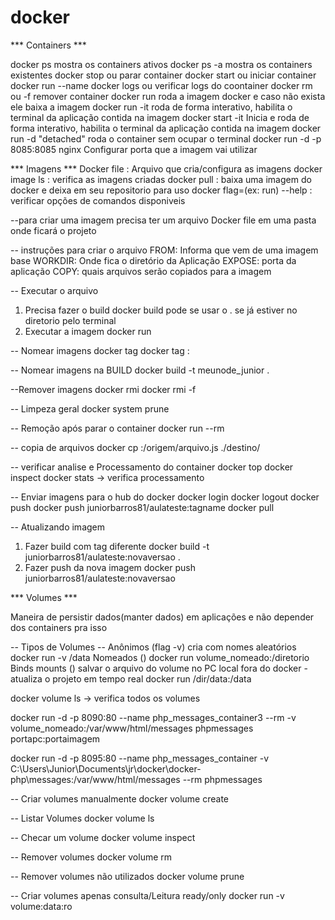 # docker
*** Containers ***

docker ps mostra os containers ativos
docker ps -a mostra os containers existentes 
docker stop <ID> ou <NAME> parar container
docker start <ID> ou <NAME> iniciar container
docker run --name <NAME NOVO> <IMAGEM>
docker logs <ID> ou <NAME> verificar logs do coontainer
docker rm <ID> ou <NAME> -f remover container
docker run <imagem> roda a imagem docker e caso não exista ele baixa a imagem
docker run -it <imagem> roda de forma interativo, habilita o terminal da aplicação contida na imagem
docker start -it <Container> Inicia e roda de forma interativo, habilita o terminal da aplicação contida na imagem
docker run -d <imagem> "detached" roda o container sem ocupar o terminal
docker run -d -p 8085:8085 nginx Configurar porta que a imagem vai utilizar

*** Imagens ***
Docker file : Arquivo que cria/configura as imagens
docker image ls : verifica as imagens criadas
docker pull <imagem> : baixa uma imagem do docker e deixa em seu repositorio para uso
docker flag=(ex: run) --help : verificar opções de comandos disponiveis


--para criar uma imagem precisa ter um arquivo Docker file em uma pasta onde ficará o projeto

-- instruções para criar o arquivo
FROM: Informa que vem de uma imagem base
WORKDIR: Onde fica o diretório da Aplicação
EXPOSE: porta da aplicação
COPY: quais arquivos serão copiados para a imagem

-- Executar o arquivo
1) Precisa fazer o build
docker build <diretorio da imagem> pode se usar o . se já estiver no diretorio pelo terminal
2) Executar a imagem
docker run <imagem>

-- Nomear imagens
docker tag <ID> <NOME>
docker tag <NOME>:<TAG>


-- Nomear imagens na BUILD
docker build -t meunode_junior .

--Remover imagens
docker rmi <imagem>
docker rmi <imagem> -f

-- Limpeza geral
docker system prune


-- Remoção após parar o container
docker run --rm <container>

-- copia de arquivos
docker cp <container>:/origem/arquivo.js ./destino/

-- verificar analise e Processamento do container
docker top <container>
docker inspect
docker stats -> verifica processamento

-- Enviar imagens para o hub do docker
docker login
docker logout
docker push <NOME IMAGEM> 
docker push juniorbarros81/aulateste:tagname
docker pull 

-- Atualizando imagem
1) Fazer build com tag diferente
docker build -t juniorbarros81/aulateste:novaversao .
2) Fazer push da nova imagem
docker push juniorbarros81/aulateste:novaversao

*** Volumes ***

Maneira de persistir dados(manter dados) em aplicações e não depender dos containers pra isso

-- Tipos de Volumes --
Anônimos (flag -v) cria com nomes aleatórios
docker run -v /data
Nomeados ()
docker run volume_nomeado:/diretorio
Binds mounts () salvar o arquivo do volume no PC local fora do docker - atualiza o projeto em tempo real
docker run /dir/data:/data


docker volume ls -> verifica todos os volumes

docker run -d -p 8090:80 --name php_messages_container3 --rm -v volume_nomeado:/var/www/html/messages phpmessages
                portapc:portaimagem

docker run -d -p 8095:80 --name php_messages_container -v C:\Users\Junior\Documents\jr\docker\docker-php\messages:/var/www/html/messages --rm phpmessages

-- Criar volumes manualmente
docker volume create <nome>

-- Listar Volumes
docker volume ls

-- Checar um volume
docker volume inspect <nome>

-- Remover volumes
docker volume rm <nome>

-- Remover volumes não utilizados
docker volume prune

-- Criar volumes apenas consulta/Leitura ready/only
docker run -v volume:data:ro
